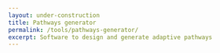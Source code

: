 ```yaml
---
layout: under-construction
title: Pathways generator
permalink: /tools/pathways-generator/
excerpt: Software to design and generate adaptive pathways
---
```

